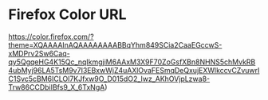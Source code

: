 # Firefox Color URL

https://color.firefox.com/?theme=XQAAAAInAQAAAAAAAABBqYhm849SCia2CaaEGccwS-xMDPrv2Sw6Caq-qy5QgqeHG4K15Qc_nqIkmgjiM6AAxM3X9F70ZoGsfXBn8NHNS5chMvkRB4ubMyj96LA5TsM9v7I3EBxwWjZ4uAXlOvaFESmqDeQxujEXWlkccvCZvuwrIC1Svc5cBM6ICLOl7KJfxw9O_D015dO2_lwz_AKhOVjpLzwa8-Trw86CCDbiIBfs9_X_6TxNgA)
